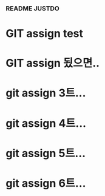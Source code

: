 ### README JUSTDO

# GIT assign test
# GIT assign 됬으면..
# git assign 3트...
# git assign 4트...
# git assign 5트...
# git assign 6트...
